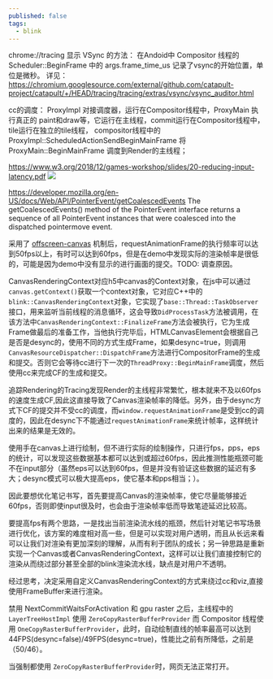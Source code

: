 ```yaml
---
published: false
tags:
  - blink
---
```


chrome://tracing 显示 VSync 的方法：
在Andoid中 Compositor 线程的 Scheduler::BeginFrame 中的 args.frame_time_us 记录了vsync的开始位置，单位是微秒。
详见：https://chromium.googlesource.com/external/github.com/catapult-project/catapult/+/HEAD/tracing/tracing/extras/vsync/vsync_auditor.html


cc的调度：
ProxyImpl 对接调度器，运行在Compositor线程中，ProxyMain 执行真正的 paint和draw等，它运行在主线程，commit运行在Compositor线程中，tile运行在独立的tile线程，
compositor线程中的 ProxyImpl::ScheduledActionSendBeginMainFrame 将 ProxyMain::BeginMainFrame 调度到Render的主线程；


https://www.w3.org/2018/12/games-workshop/slides/20-reducing-input-latency.pdf
![](/images/2020-05-12-16-59-16.png)

https://developer.mozilla.org/en-US/docs/Web/API/PointerEvent/getCoalescedEvents
The getCoalescedEvents() method of the PointerEvent interface returns a sequence of all PointerEvent instances that were coalesced into the dispatched pointermove event.

采用了 [offscreen-canvas](https://developers.google.com/web/updates/2018/08/offscreen-canvas) 机制后，requestAnimationFrame的执行频率可以达到50fps以上，有时可以达到60fps，但是在demo中发现实际的渲染帧率是很低的，可能是因为demo中没有显示的进行画面的提交。TODO: 调查原因。

CanvasRenderingContext对应h5中canvas的Context对象，在js中可以通过`canvas.getContext()`获取一个context对象，它对应C++中的`blink::CanvasRenderingContext`对象，它实现了`base::Thread::TaskObserver`接口，用来监听当前线程的消息循环，这会导致`DidProcessTask`方法被调用，在该方法中`CanvasRenderingContext::FinalizeFrame`方法会被执行，它为生成Frame做最后的准备工作，当他执行完毕后，HTMLCanvasElement会根据自己是否是desync的，使用不同的方式生成Frame，如果desync=true，则调用`CanvasResourceDispatcher::DispatchFrame`方法进行CompositorFrame的生成和提交。否则它会等待cc进行下一次的`ThreadProxy::BeginMainFrame`调度，然后使用cc来完成CF的生成和提交。

追踪Rendering的Tracing发现Render的主线程非常繁忙，根本就来不及以60fps的速度生成CF,因此这直接导致了Canvas渲染帧率的降低。另外，由于desync方式下CF的提交并不受cc的调度，而`window.requestAnimationFrame`是受到cc的调度的，因此在desync下不能通过`requestAnimationFrame`来统计帧率，这样统计出来的结果是无效的。

使用手在canvas上进行绘制，但不进行实际的绘制操作，只进行fps，pps，eps的统计，可以发现这些数据基本都可以达到或超过60fps，因此推测性能瓶颈可能不在input部分（虽然eps可以达到60fps，但是并没有验证这些数据的延迟有多大；desync模式可以极大提高eps，使它基本和pps相当；）。

因此要想优化笔记书写，首先要提高Canvas的渲染帧率，使它尽量能够接近60fps，否则即使input很及时，也会由于渲染帧率低而导致笔迹延迟比较高。

要提高fps有两个思路，一是找出当前渲染流水线的瓶颈，然后针对笔记书写场景进行优化，该方案的难度相对高一些，但是可以实现对用户透明，而且从长远来看可以让我们对渲染有更加深刻的理解，从而有利于团队的成长；另一钟思路是重新实现一个Canvas或者CanvasRenderingContext，这样可以让我们直接控制它的渲染从而绕过部分甚至全部的blink渲染流水线，缺点是对用户不透明。

经过思考，决定采用自定义CanvasRenderingContext的方式来绕过cc和viz,直接使用FrameBuffer来进行渲染。

禁用 NextCommitWaitsForActivation 和 gpu raster 之后，主线程中的 `LayerTreeHostImpl` 使用 `ZeroCopyRasterBufferProvider` 而 Compositor 线程使用 `OneCopyRasterBufferProvider`，此时，自动绘制直线的帧率最高可以达到 44FPS(desync=false)/49FPS(desync=true)，性能比之前有所降低，之前是（50/46）。

当强制都使用 `ZeroCopyRasterBufferProvider`时，网页无法正常打开。